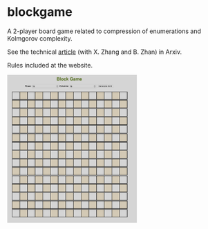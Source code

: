 # blockgame
A 2-player board game related to compression of enumerations and Kolmgorov complexity. 

See the technical [article](https://arxiv.org/abs/2304.03030) (with X. Zhang and B. Zhan) in Arxiv. 

Rules included at the website.

<img align="center" width="300"  src="https://github.com/bob7/blockgame/blob/main/img/evenImgd.png">


